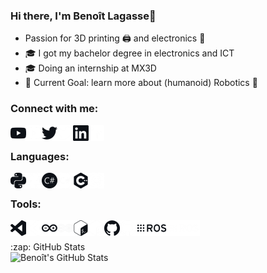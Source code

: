 ### Hi there, I'm Benoît Lagasse👋
- Passion for 3D printing 🖨️ and electronics 🔌
- 🎓 I got my bachelor degree in electronics and ICT
- 🎓 Doing an internship at MX3D
- 🥅 Current Goal: learn more about (humanoid) Robotics 🤖

### Connect with me:

[<img align="left" alt="YouTube" width="25px" src="icons/youtube.png" />][youtube]
[<img align="left" alt="YouTube" width="25px" src="icons/youtube_w.png" />][youtube]

[<img align="left" alt="Twitter" width="25px" src="icons/twitter.png" />][twitter]
[<img align="left" alt="Twitter" width="25px" src="icons/twitter_w.png" />][twitter]

[<img align="left" alt="LinkedIn" width="25px" src="icons/linkedin.png" />][linkedin]
[<img align="left" alt="LinkedIn" width="25px" src="icons/linkedin_w.png" />][linkedin]

<br />

### Languages:

<img align="left" alt="Python"     height="25px" src="icons/python.png" />
<img align="left" alt="Python"     height="25px" src="icons/python_w.png" />

<img align="left" alt="C#"     height="25px" src="icons/csharp.png" />
<img align="left" alt="C#"     height="25px" src="icons/csharp_w.png" />

<img align="left" alt="C++"     height="25px" src="icons/cplusplus.png" />
<img align="left" alt="C++"     height="25px" src="icons/cplusplus_w.png" />

<br />

### Tools:

<img align="left" alt="VS Code"  width="25px"  src="icons/visualstudiocode.png" />
<img align="left" alt="VS Code"  width="25px"  src="icons/visualstudiocode_w.png" />

<img align="left" alt="Arduino"  width="25px"  src="icons/arduino.png" />
<img align="left" alt="Arduino"  width="25px"  src="icons/arduino_w.png" />

<img align="left" alt="Bash"  width="25px"  src="icons/gnubash.png" />
<img align="left" alt="Bash"  width="25px"  src="icons/gnubash_w.png" />

<img align="left" alt="GitHub"  width="25px"  src="icons/github.png" />
<img align="left" alt="GitHub"  width="25px"  src="icons/github_w.png" />

<img align="left" alt="ROS"     height="25px" src="icons/ros.png" />
<img align="left" alt="ROS"     height="25px" src="icons/ros_w.png" />

<br />

<br />
  <summary>:zap: GitHub Stats</summary>
  <img align="left" alt="Benoît's GitHub Stats" src="https://github-readme-stats-benoit-ldl.vercel.app/api?username=Benoit-LdL&theme=radical&show_icons=true&hide_border=true" />
<br />

[twitter]: https://twitter.com/Benoit_Lagasse
[youtube]: https://www.youtube.com/channel/UCuAWMRR3BdT-krnY0wwdvYg
[linkedin]: https://www.linkedin.com/in/benoit-ldl

